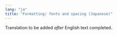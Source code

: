 ```yaml
---
lang: "ja"
title: "Formatting: fonts and spacing (Japanese)"
---
```

Translation to be added _after_ English text completed.
